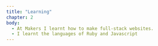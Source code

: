 ```yaml
---
title: "Learning"
chapter: 2
body:
  - At Makers I learnt how to make full-stack websites.
  - I learnt the languages of Ruby and Javascript
---
```

